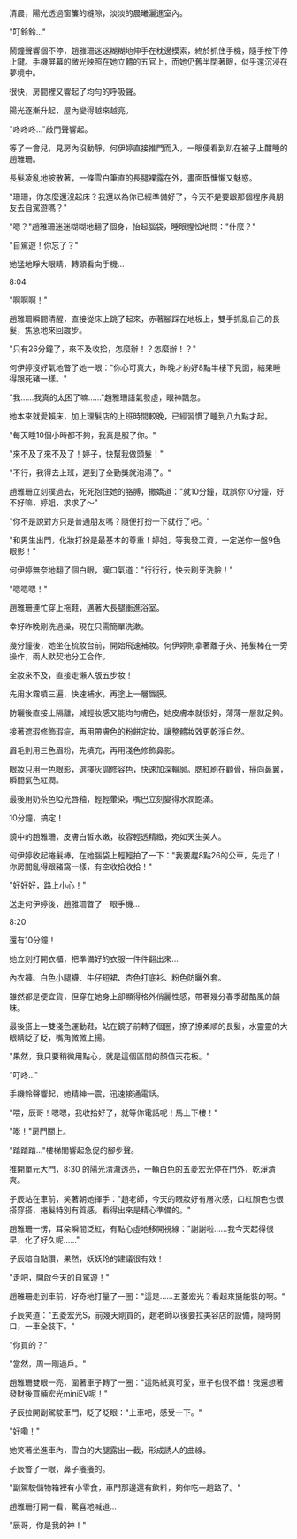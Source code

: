 清晨，陽光透過窗簾的縫隙，淡淡的晨曦灑進室內。  

"叮鈴鈴..."  

鬧鐘聲響個不停，趙雅珊迷迷糊糊地伸手在枕邊摸索，終於抓住手機，隨手按下停止鍵。手機屏幕的微光映照在她立體的五官上，而她仍舊半閉著眼，似乎還沉浸在夢境中。  

很快，房間裡又響起了均勻的呼吸聲。  

陽光逐漸升起，屋內變得越來越亮。  

"咚咚咚..."敲門聲響起。  

等了一會兒，見房內沒動靜，何伊婷直接推門而入，一眼便看到趴在被子上酣睡的趙雅珊。  

長髮凌亂地披散著，一條雪白筆直的長腿裸露在外，畫面既慵懶又魅惑。  

"珊珊，你怎麼還沒起床？我還以為你已經準備好了，今天不是要跟那個程序員朋友去自駕遊嗎？"  

"嗯？"趙雅珊迷迷糊糊地翻了個身，抬起腦袋，睡眼惺忪地問："什麼？"  

"自駕遊！你忘了？"  

她猛地睜大眼睛，轉頭看向手機...  

8:04  

"啊啊啊！"  

趙雅珊瞬間清醒，直接從床上跳了起來，赤著腳踩在地板上，雙手抓亂自己的長髮，焦急地來回踱步。  

"只有26分鐘了，來不及收拾，怎麼辦！？怎麼辦！？"  

何伊婷沒好氣地瞥了她一眼："你心可真大，昨晚才約好8點半樓下見面，結果睡得跟死豬一樣。"  

"我……我真的太困了嘛……"趙雅珊語氣發虛，眼神飄忽。  

她本來就愛賴床，加上理髮店的上班時間較晚，已經習慣了睡到八九點才起。  

"每天睡10個小時都不夠，我真是服了你。"  

"來不及了來不及了！婷子，快幫我做頭髮！"  

"不行，我得去上班，遲到了全勤獎就泡湯了。"  

趙雅珊立刻撲過去，死死抱住她的胳膊，撒嬌道："就10分鐘，耽誤你10分鐘，好不好嘛，婷姐，求求了～"  

"你不是說對方只是普通朋友嗎？隨便打扮一下就行了吧。"  

"和男生出門，化妝打扮是最基本的尊重！婷姐，等我發工資，一定送你一盤9色眼影！"  

何伊婷無奈地翻了個白眼，嘆口氣道："行行行，快去刷牙洗臉！"  

"嗯嗯嗯！"  

趙雅珊連忙穿上拖鞋，邁著大長腿衝進浴室。  

幸好昨晚剛洗過澡，現在只需簡單洗漱。  

幾分鐘後，她坐在梳妝台前，開始飛速補妝。何伊婷則拿著離子夾、捲髮棒在一旁操作，兩人默契地分工合作。  

全妝來不及，直接走懶人版五步妝！  

先用水霧噴三遍，快速補水，再塗上一層唇膜。  

防曬後直接上隔離，減輕妝感又能均勻膚色，她皮膚本就很好，薄薄一層就足夠。  

接著遮瑕修飾瑕疵，再用帶膚色的粉餅定妝，讓整體妝效更乾淨自然。  

眉毛則用三色眉粉，先填充，再用淺色修飾鼻影。  

眼妝只用一色眼影，選擇灰調修容色，快速加深輪廓。腮紅刷在顴骨，掃向鼻翼，瞬間氣色紅潤。  

最後用奶茶色啞光唇釉，輕輕暈染，嘴巴立刻變得水潤飽滿。  

10分鐘，搞定！  

鏡中的趙雅珊，皮膚白皙水嫩，妝容輕透精緻，宛如天生美人。  

何伊婷收起捲髮棒，在她腦袋上輕輕拍了一下："我要趕8點26的公車，先走了！你房間亂得跟豬窩一樣，有空收拾收拾！"  

"好好好，路上小心！"  

送走何伊婷後，趙雅珊瞥了一眼手機...  

8:20  

還有10分鐘！  

她立刻打開衣櫃，把準備好的衣服一件件翻出來...  

內衣褲、白色小腿襪、牛仔短裙、杏色打底衫、粉色防曬外套。  

雖然都是便宜貨，但穿在她身上卻顯得格外俏麗性感，帶著幾分春季甜酷風的韻味。  

最後搭上一雙淺色運動鞋，站在鏡子前轉了個圈，撩了撩柔順的長髮，水靈靈的大眼睛眨了眨，嘴角微微上揚。  

"果然，我只要稍微用點心，就是這個區間的顏值天花板。"  

"叮咚..."  

手機鈴聲響起，她精神一震，迅速接通電話。  

"喂，辰哥！嗯嗯，我收拾好了，就等你電話呢！馬上下樓！"  

"嘭！"房門關上。  

"踏踏踏..."樓梯間響起急促的腳步聲。  

推開單元大門，8:30 的陽光清澈透亮，一輛白色的五菱宏光停在門外，乾淨清爽。  

子辰站在車前，笑著朝她揮手："趙老師，今天的眼妝好有層次感，口紅顏色也很搭穿搭，捲髮特別有質感，看得出來是精心準備的。"  

趙雅珊一愣，耳朵瞬間泛紅，有點心虛地移開視線："謝謝啦……我今天起得很早，化了好久呢……"  

子辰暗自點讚，果然，妖妖玲的建議很有效！  

"走吧，開啟今天的自駕遊！"  

趙雅珊走到車前，好奇地打量了一圈："這是……五菱宏光？看起來挺能裝的啊。"  

子辰笑道："五菱宏光S，前幾天剛買的，趙老師以後要拉美容店的設備，隨時開口，一車全裝下。"  

"你買的？"  

"當然，周一剛過戶。"  

趙雅珊雙眼一亮，圍著車子轉了一圈："這貼紙真可愛，車子也很不錯！我還想著發財後買輛宏光miniEV呢！"  

子辰拉開副駕駛車門，眨了眨眼："上車吧，感受一下。"  

"好嘞！"  

她笑著坐進車內，雪白的大腿露出一截，形成誘人的曲線。  

子辰瞥了一眼，鼻子癢癢的。  

"副駕駛儲物箱裡有小零食，車門那邊還有飲料，夠你吃一趟路了。"  

趙雅珊打開一看，驚喜地喊道...  

"辰哥，你是我的神！"
